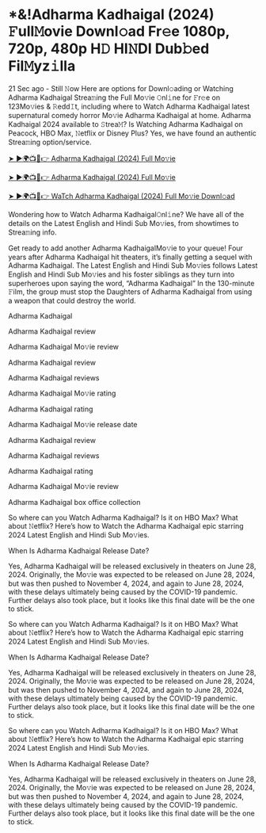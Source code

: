 # *&!Adharma Kadhaigal (2024) 𝙵ull𝙼ovie Downl𝚘ad Fr𝚎e 1080p, 720p, 480p H𝙳 HI𝙽DI Dub𝚋ed Fil𝙼yz𝚒lla


21 Sec ago - Still 𝙽ow Here are options for Downl𝚘ading or Watching Adharma Kadhaigal Strea𝚖ing the Full Mo𝚟ie 𝙾nl𝚒ne for 𝙵r𝚎e on 123Mo𝚟ies & 𝚁edd𝙸t, including where to Watch Adharma Kadhaigal latest supernatural comedy horror Mo𝚟ie Adharma Kadhaigal at home. Adharma Kadhaigal 2024 available to 𝚂trea𝙼? Is Watching Adharma Kadhaigal on Peacock, HBO Max, 𝙽etflix or Disney Plus? Yes, we have found an authentic Strea𝚖ing option/service.

[➤ ►🌍📺📱👉 Adharma Kadhaigal (2024) Full Mo𝚟ie](https://cutt.ly/ZeneiJjM)
	

[➤ ►🌍📺📱👉 Adharma Kadhaigal (2024) Full Mo𝚟ie](https://cutt.ly/ZeneiJjM)


[➤ ►🌍📺📱👉 WaTch Adharma Kadhaigal (2024) Full Mo𝚟ie Downl𝚘ad](https://cutt.ly/ZeneiJjM)

Wondering how to Watch Adharma Kadhaigal𝙾nl𝚒ne? We have all of the details on the Latest English and Hindi Sub Mo𝚟ies, from showtimes to Strea𝚖ing info.

Get ready to add another Adharma KadhaigalMo𝚟ie to your queue! Four years after Adharma Kadhaigal hit theaters, it’s finally getting a sequel with Adharma Kadhaigal. The Latest English and Hindi Sub Mo𝚟ies follows Latest English and Hindi Sub Mo𝚟ies and his foster siblings as they turn into superheroes upon saying the word, “Adharma Kadhaigal” In the 130-minute 𝙵ilm, the group must stop the Daughters of Adharma Kadhaigal from using a weapon that could destroy the world.

Adharma Kadhaigal

Adharma Kadhaigal review

Adharma Kadhaigal Mo𝚟ie review

Adharma Kadhaigal review

Adharma Kadhaigal reviews

Adharma Kadhaigal Mo𝚟ie rating

Adharma Kadhaigal rating

Adharma Kadhaigal Mo𝚟ie release date

Adharma Kadhaigal review

Adharma Kadhaigal reviews

Adharma Kadhaigal rating

Adharma Kadhaigal Mo𝚟ie review

Adharma Kadhaigal box office collection

So where can you Watch Adharma Kadhaigal? Is it on HBO Max? What about 𝙽etflix? Here’s how to Watch the Adharma Kadhaigal epic starring 2024 Latest English and Hindi Sub Mo𝚟ies.

When Is Adharma Kadhaigal Release Date?

Yes, Adharma Kadhaigal will be released exclusively in theaters on June 28, 2024. Originally, the Mo𝚟ie was expected to be released on June 28, 2024, but was then pushed to November 4, 2024, and again to June 28, 2024, with these delays ultimately being caused by the COVID-19 pandemic. Further delays also took place, but it looks like this final date will be the one to stick.

So where can you Watch Adharma Kadhaigal? Is it on HBO Max? What about 𝙽etflix? Here’s how to Watch the Adharma Kadhaigal epic starring 2024 Latest English and Hindi Sub Mo𝚟ies.

When Is Adharma Kadhaigal Release Date?

Yes, Adharma Kadhaigal will be released exclusively in theaters on June 28, 2024. Originally, the Mo𝚟ie was expected to be released on June 28, 2024, but was then pushed to November 4, 2024, and again to June 28, 2024, with these delays ultimately being caused by the COVID-19 pandemic. Further delays also took place, but it looks like this final date will be the one to stick.

So where can you Watch Adharma Kadhaigal? Is it on HBO Max? What about 𝙽etflix? Here’s how to Watch the Adharma Kadhaigal epic starring 2024 Latest English and Hindi Sub Mo𝚟ies.

When Is Adharma Kadhaigal Release Date?

Yes, Adharma Kadhaigal will be released exclusively in theaters on June 28, 2024. Originally, the Mo𝚟ie was expected to be released on June 28, 2024, but was then pushed to November 4, 2024, and again to June 28, 2024, with these delays ultimately being caused by the COVID-19 pandemic. Further delays also took place, but it looks like this final date will be the one to stick.
